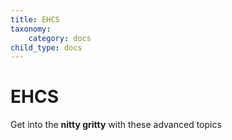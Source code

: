 ```yaml
---
title: EHCS
taxonomy:
    category: docs
child_type: docs
---
```


# EHCS

Get into the **nitty gritty** with these advanced topics
